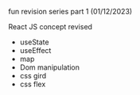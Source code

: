 fun revision series part 1 (01/12/2023) 


React JS concept revised 
- useState
- useEffect
- map
- Dom manipulation
- css gird
- css flex
  
